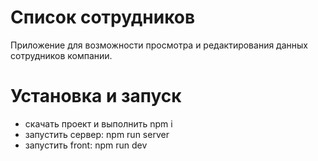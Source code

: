 # Список сотрудников
Приложение для возможности просмотра и редактирования данных сотрудников компании.

# Установка и запуск
- скачать проект и выполнить npm i
- запустить сервер: npm run server
- запустить front: npm run dev

